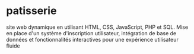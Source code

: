 # patisserie
site web dynamique en utilisant HTML, CSS, JavaScript, PHP et SQL. Mise en place d'un système d'inscription utilisateur, intégration de base de données et fonctionnalités interactives pour une expérience utilisateur fluide
